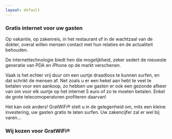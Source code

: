 ```yaml
---
layout: default
---
```


### Gratis internet voor uw gasten

Op vakantie, op zakenreis, in het restaurant of in de wachtzaal van de dokter, overal willen mensen contact met hun relaties en de actualiteit behouden.

De internettechnologie biedt hen die mogelijkheid, zeker sedert de nieuwste generatie van PDA en iPhone op de markt verschenen.

Vaak is het echter vrij duur om een uurtje draadloos te kunnen surfen, en dat schrikt de mensen af. Net zoals u er een hekel aan hebt te veel te betalen voor een aankoop, zo hebben uw gasten er ook een gezonde afkeer van om voor elk uurtje op het internet 5 euro of zo te moeten betalen. Enkel de grote telecomoperatoren profiteren daarvan!

Het kan ook anders! GratWiFi® stelt u in de gelegenheid om, mits een kleine investering, uw gasten gratis te laten surfen. Uw zakencijfer zal er wel bij varen…

### Wij kozen voor GratWiFi®


